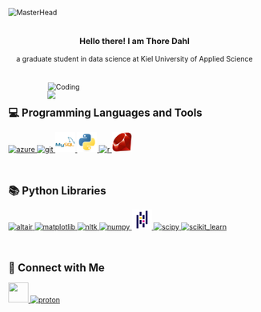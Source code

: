 ![MasterHead](https://github.com/thore-dahl/thore-dahl/assets/130995551/8ab2eebe-86f3-4422-a831-080befd0044e)
<h1></h1>
<h3 align="center">Hello there! I am Thore Dahl</h3>
<p align="center">a graduate student in data science at Kiel University of Applied Science</p>
<h1></h1>
<img align="right" alt="Coding" width="425" src="https://github.com/thore-dahl/thore-dahl/assets/130995551/a74425dd-f4a2-4e91-8dd6-97fdfa8984b2">
<a href="https://github.com/thore-dahl/Coursework">
  <img align="right" src="https://github-readme-stats.vercel.app/api/pin/?username=thore-dahl&repo=Coursework&title_color=ffffff&text_color=ffffff&icon_color=ffffff&bg_color=003140&border_color=003140&border_radius=0" style="width: 426px;"/>
</a>
<br>
<p align="left"> 
  <h2>💻 Programming Languages and Tools</h2>
  <div style="display: inline-block;">
    <a href="https://azure.microsoft.com/en-in/" target="_blank" rel="noreferrer">
      <img src="https://www.vectorlogo.zone/logos/microsoft_azure/microsoft_azure-icon.svg" alt="azure" width="40" height="40"/>
    </a> 
    <a href="https://git-scm.com/" target="_blank" rel="noreferrer"> 
      <img src="https://www.vectorlogo.zone/logos/git-scm/git-scm-icon.svg" alt="git" width="40" height="40"/>  
    </a> 
    <a href="https://www.mysql.com/" target="_blank" rel="noreferrer"> 
      <img src="https://raw.githubusercontent.com/devicons/devicon/master/icons/mysql/mysql-original-wordmark.svg" alt="mysql" width="40" height="40"/> 
    </a>
    <a href="https://www.python.org" target="_blank" rel="noreferrer"> 
      <img src="https://raw.githubusercontent.com/devicons/devicon/master/icons/python/python-original.svg" alt="python" width="40" height="40"/> 
    </a>
    <a href="https://www.r-project.org" target="_blank" rel="noreferrer"> 
      <img src="https://www.vectorlogo.zone/logos/r-project/r-project-official.svg" alt="r" width="40" height="40"/> 
    </a>
    <a href="https://www.ruby-lang.org/en/" target="_blank" rel="noreferrer"> 
      <img src="https://raw.githubusercontent.com/devicons/devicon/master/icons/ruby/ruby-original.svg" alt="ruby" width="40" height="40"/> 
    </a>
  </div>
</p>
<br>
<p align="left"> 
  <h2>📚 Python Libraries</h2>
  <div style="display: inline-block;">
    <a href="https://altair-viz.github.io" target="_blank" rel="noreferrer"> 
      <img src="https://avatars.githubusercontent.com/u/22396732?s=200&v=4" alt="altair" width="40" height="40"/> 
    </a>
    <a href="https://matplotlib.org" target="_blank" rel="noreferrer"> 
      <img src="https://raw.githubusercontent.com/valohai/ml-logos/d8dfb916e50a93a41f3b1ed2ca7bd3dbc77030a2/matplotlib.svg" alt="matplotlib" width="40" height="40"/> 
    </a>
    <a href="https://www.nltk.org" target="_blank" rel="noreferrer"> 
      <img src="https://github.com/thore-dahl/thore-dahl/assets/130995551/3eca14bd-4577-4637-9df6-55fbb2172e86" alt="nltk" width="40" height="40"/> 
    </a>
    <a href="https://numpy.org" target="_blank" rel="noreferrer"> 
      <img src="https://www.vectorlogo.zone/logos/numpy/numpy-icon.svg" alt="numpy" width="40" height="40"/> 
    </a>
    <a href="https://pandas.pydata.org/" target="_blank" rel="noreferrer"> 
      <img src="https://raw.githubusercontent.com/devicons/devicon/2ae2a900d2f041da66e950e4d48052658d850630/icons/pandas/pandas-original.svg" alt="pandas" width="40" height="40"/> 
    </a>
    <a href="https://scipy.org" target="_blank" rel="noreferrer"> 
      <img src="https://raw.githubusercontent.com/valohai/ml-logos/d8dfb916e50a93a41f3b1ed2ca7bd3dbc77030a2/scipy.svg" alt="scipy" width="40" height="40"/> 
    </a>
    <a href="https://scikit-learn.org/" target="_blank" rel="noreferrer"> 
      <img src="https://upload.wikimedia.org/wikipedia/commons/0/05/Scikit_learn_logo_small.svg" alt="scikit_learn" width="40" height="40"/> 
    </a>
  </div>
</p>
<br>
<p align="left"> 
  <h2>💫 Connect with Me</h2>
  <div style="display: inline-block;">
    <a href="https://linkedin.com/in/thore-dahl" target="_blank">
      <img src="https://raw.githubusercontent.com/uditkumar489/Icon-pack/44e9bfd92c879c063dadb83851aef6b347ea0ce8/Social%20media/Die%20cut%20-%20transparent/svg/027-linkedin.svg" height="40" width="40"/>
    </a>
    <a href="mailto:thore.dahl@protonmail.com" target="_blank">
      <img src="https://github.com/thore-dahl/thore-dahl/assets/130995551/1ebebe54-6dec-4929-a946-0a3af614b9ee" alt="proton" height="40" width="40"/>
    </a>
  </div>
</p>
